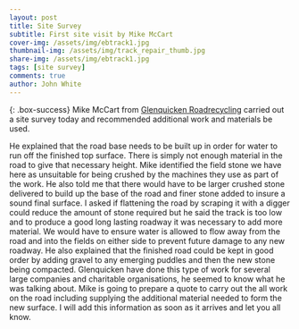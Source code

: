 ```yaml
---
layout: post
title: Site Survey
subtitle: First site visit by Mike McCart
cover-img: /assets/img/ebtrack1.jpg
thumbnail-img: /assets/img/track_repair_thumb.jpg
share-img: /assets/img/ebtrack1.jpg
tags: [site survey]
comments: true
author: John White
---
```


{: .box-success}
Mike McCart from [Glenquicken Roadrecycling](https://glenquickenroadrecycling.co.uk/) carried out a site survey today and recommended additional work and materials be used. 

He explained that the road base needs to be built up in order for water to run off the finished top surface. There is simply not enough material in the road to give that necessary height. Mike identified the field stone we have here as unsuitable for being crushed by the machines they use as part of the work. 
He also told me that there would have to be larger crushed stone delivered to build up the base of the road and finer stone added to insure a sound final surface. I asked if flattening the road by scraping it with a digger could reduce the amount of stone required but he said the track is too low and to produce a good long lasting roadway it was necessary to add more material.
We would have to ensure water is allowed to flow away from the road and into the fields on either side to prevent future damage to any new roadway. He also explained that the finished road could be kept in good order by adding gravel to any emerging puddles and then the new stone being compacted.
Glenquicken have done this type of work for several large companies and charitable organisations, he seemed to know what he was talking about.
Mike is going to prepare a quote to carry out the all work on the road including supplying the additional material needed to form the new surface. I will add this information as soon as it arrives and let you all know.

